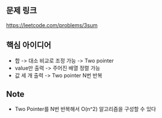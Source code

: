 ## 문제 링크
https://leetcode.com/problems/3sum

## 핵심 아이디어
- 합 -> 대소 비교로 조정 가능 -> Two pointer
- value만 출력 -> 주어진 배열 정렬 가능
- 값 세 개 출력 -> Two pointer N번 반복

## Note
- Two Pointer를 N번 반복해서 O(n^2) 알고리즘을 구성할 수 있다